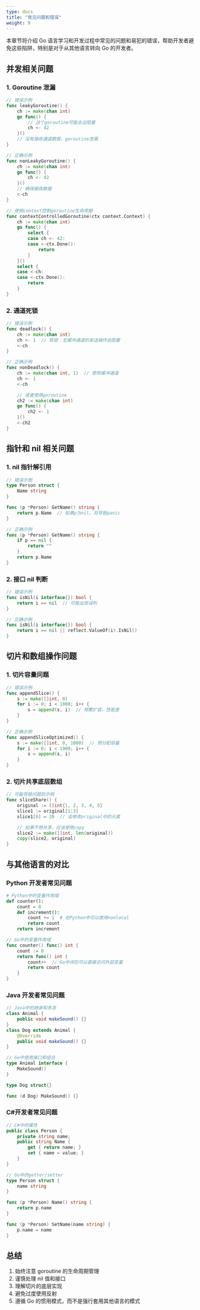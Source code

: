 ```yaml
---
type: docs
title: "常见问题和错误"
weight: 9
---
```


本章节将介绍 Go 语言学习和开发过程中常见的问题和易犯的错误，帮助开发者避免这些陷阱，特别是对于从其他语言转向 Go 的开发者。

## 并发相关问题

### 1. Goroutine 泄漏

```go
// 错误示例
func leakyGoroutine() {
    ch := make(chan int)
    go func() {
        // 这个goroutine可能永远阻塞
        ch <- 42
    }()
    // 没有接收通道数据，goroutine泄漏
}

// 正确示例
func nonLeakyGoroutine() {
    ch := make(chan int)
    go func() {
        ch <- 42
    }()
    // 确保接收数据
    <-ch
}

// 使用context控制goroutine生命周期
func contextControlledGoroutine(ctx context.Context) {
    ch := make(chan int)
    go func() {
        select {
        case ch <- 42:
        case <-ctx.Done():
            return
        }
    }()
    select {
    case <-ch:
    case <-ctx.Done():
        return
    }
}
```

### 2. 通道死锁

```go
// 错误示例
func deadlock() {
    ch := make(chan int)
    ch <- 1  // 死锁：无缓冲通道的发送操作会阻塞
    <-ch
}

// 正确示例
func nonDeadlock() {
    ch := make(chan int, 1)  // 使用缓冲通道
    ch <- 1
    <-ch

    // 或者使用goroutine
    ch2 := make(chan int)
    go func() {
        ch2 <- 1
    }()
    <-ch2
}
```

## 指针和 nil 相关问题

### 1. nil 指针解引用

```go
// 错误示例
type Person struct {
    Name string
}

func (p *Person) GetName() string {
    return p.Name  // 如果p为nil，将导致panic
}

// 正确示例
func (p *Person) GetName() string {
    if p == nil {
        return ""
    }
    return p.Name
}
```

### 2. 接口 nil 判断

```go
// 错误示例
func isNil(i interface{}) bool {
    return i == nil  // 可能出现误判
}

// 正确示例
func isNil(i interface{}) bool {
    return i == nil || reflect.ValueOf(i).IsNil()
}
```

## 切片和数组操作问题

### 1. 切片容量问题

```go
// 错误示例
func appendSlice() {
    s := make([]int, 0)
    for i := 0; i < 1000; i++ {
        s = append(s, i)  // 频繁扩容，性能差
    }
}

// 正确示例
func appendSliceOptimized() {
    s := make([]int, 0, 1000)  // 预分配容量
    for i := 0; i < 1000; i++ {
        s = append(s, i)
    }
}
```

### 2. 切片共享底层数组

```go
// 可能导致问题的示例
func sliceShare() {
    original := []int{1, 2, 3, 4, 5}
    slice1 := original[1:3]
    slice1[0] = 20  // 会修改original中的元素

    // 如果不想共享，应该使用copy
    slice2 := make([]int, len(original))
    copy(slice2, original)
}
```

## 与其他语言的对比

### Python 开发者常见问题

```python
# Python中的变量作用域
def counter():
    count = 0
    def increment():
        count += 1  # 在Python中可以使用nonlocal
        return count
    return increment
```

```go
// Go中的变量作用域
func counter() func() int {
    count := 0
    return func() int {
        count++  // Go中闭包可以直接访问外部变量
        return count
    }
}
```

### Java 开发者常见问题

```java
// Java中的继承和多态
class Animal {
    public void makeSound() {}
}
class Dog extends Animal {
    @Override
    public void makeSound() {}
}
```

```go
// Go中使用接口和组合
type Animal interface {
    MakeSound()
}

type Dog struct{}

func (d Dog) MakeSound() {}
```

### C#开发者常见问题

```csharp
// C#中的属性
public class Person {
    private string name;
    public string Name {
        get { return name; }
        set { name = value; }
    }
}
```

```go
// Go中的getter/setter
type Person struct {
    name string
}

func (p *Person) Name() string {
    return p.name
}

func (p *Person) SetName(name string) {
    p.name = name
}
```

## 总结

1. 始终注意 goroutine 的生命周期管理
2. 谨慎处理 nil 值和接口
3. 理解切片的底层实现
4. 避免过度使用反射
5. 遵循 Go 的惯用模式，而不是强行套用其他语言的模式
